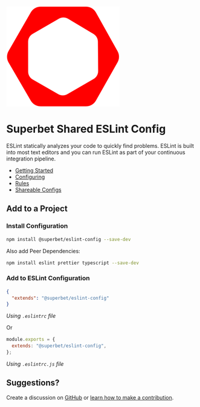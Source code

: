 ![@superbet/eslint-config logo](/logo.svg "ESLint logo with Superbet colors")

# Superbet Shared ESLint Config

ESLint statically analyzes your code to quickly find problems. ESLint is built into most text editors and you can run ESLint as part of your continuous integration pipeline.

- [Getting Started](https://eslint.org/docs/user-guide/getting-started)
- [Configuring](https://eslint.org/docs/user-guide/configuring)
- [Rules](https://eslint.org/docs/rules/)
- [Shareable Configs](https://eslint.org/docs/developer-guide/shareable-configs)

## Add to a Project

### Install Configuration

```bash
npm install @superbet/eslint-config --save-dev
```

Also add Peer Dependencies:

```bash
npm install eslint prettier typescript --save-dev
```

### Add to ESLint Configuration

```json
{
  "extends": "@superbet/eslint-config"
}
```

_Using `.eslintrc` file_

Or

```js
module.exports = {
  extends: "@superbet/eslint-config",
};
```

_Using `.eslintrc.js` file_

## Suggestions?

Create a discussion on [GitHub](https://github.com/superbet-group/eslint-config/discussions) or [learn how to make a contribution](https://github.com/firstcontributions/first-contributions).
